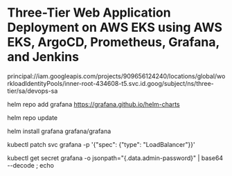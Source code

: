 # Three-Tier Web Application Deployment on AWS EKS using AWS EKS, ArgoCD, Prometheus, Grafana, and Jenkins

principal://iam.googleapis.com/projects/909656124240/locations/global/workloadIdentityPools/inner-root-434608-t5.svc.id.goog/subject/ns/three-tier/sa/devops-sa


helm repo add grafana https://grafana.github.io/helm-charts

helm repo update

helm install grafana grafana/grafana

kubectl patch svc grafana -p '{"spec": {"type": "LoadBalancer"}}'

kubectl get secret grafana -o jsonpath="{.data.admin-password}" | base64 --decode ; echo
